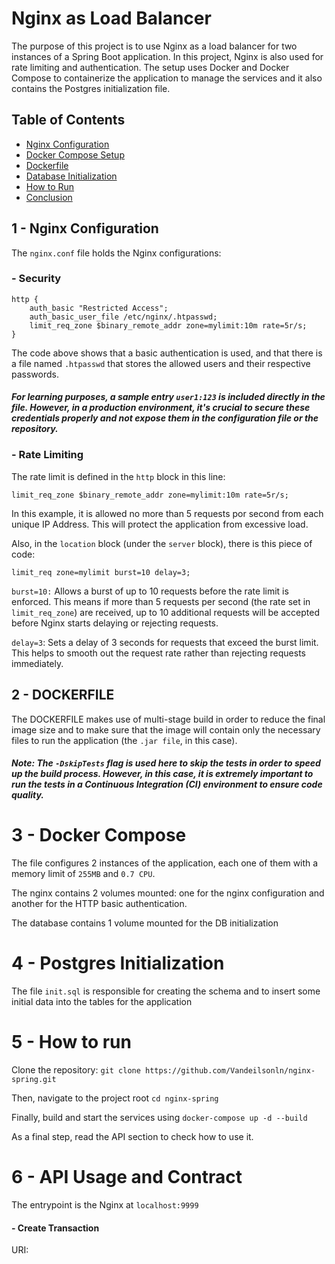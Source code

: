 # Nginx as Load Balancer

The purpose of this project is to use Nginx as a load balancer for two instances of a Spring Boot application.
In this project, Nginx is also used for rate limiting and authentication.
The setup uses Docker and Docker Compose to containerize the application to manage the services
and it also contains the Postgres initialization file.

## Table of Contents
- [Nginx Configuration](#nginx-configuration)
- [Docker Compose Setup](#docker-compose-setup)
- [Dockerfile](#dockerfile)
- [Database Initialization](#database-initialization)
- [How to Run](#how-to-run)
- [Conclusion](#conclusion)

## 1 -  Nginx Configuration
The `nginx.conf` file holds the Nginx configurations:

###  - Security
```nginx
http {
    auth_basic "Restricted Access";
    auth_basic_user_file /etc/nginx/.htpasswd;
    limit_req_zone $binary_remote_addr zone=mylimit:10m rate=5r/s;
}
```
The code above shows that a basic authentication is used, and that there is a file named `.htpasswd` that stores the allowed users and their respective passwords.
#### *For learning purposes, a sample entry `user1:123` is included directly in the file. However, in a production environment, it's crucial to secure these credentials properly and not expose them in the configuration file or the repository.*

### - Rate Limiting
The rate limit is defined in the `http` block in this line:
```nginx
limit_req_zone $binary_remote_addr zone=mylimit:10m rate=5r/s;
```
In this example, it is allowed no more than 5 requests por second from each unique IP Address. This will protect the application from excessive load.

Also, in the `location` block (under the `server` block), there is this piece of code:
```nginx
limit_req zone=mylimit burst=10 delay=3;
```
`burst=10:` Allows a burst of up to 10 requests before the rate limit is enforced. This means if more than 5 requests per second (the rate set in `limit_req_zone`) are received, up to 10 additional requests will be accepted before Nginx starts delaying or rejecting requests.

`delay=3`: Sets a delay of 3 seconds for requests that exceed the burst limit. This helps to smooth out the request rate rather than rejecting requests immediately.

## 2 - DOCKERFILE
The DOCKERFILE makes use of multi-stage build in order to reduce the final image size and to make sure
that the image will contain only the necessary files to run the application (the `.jar file`, in this case).

#### *Note: The `-DskipTests` flag is used here to skip the tests in order to speed up the build process. However, in this case, it is extremely important to run the tests in a Continuous Integration (CI) environment to ensure code quality.*

# 3 - Docker Compose
The file configures 2 instances of the application, each one of them with a memory limit of `255MB` and `0.7 CPU`.

The nginx contains 2 volumes mounted: one for the nginx configuration and another for the HTTP basic authentication.

The database contains 1 volume mounted for the DB initialization

# 4 - Postgres Initialization
The file `init.sql` is responsible for creating the schema and to insert some initial data into the tables for the application

# 5 - How to run
Clone the repository: `git clone https://github.com/Vandeilsonln/nginx-spring.git`

Then, navigate to the project root `cd nginx-spring`

Finally, build and start the services using `docker-compose up -d --build`

As a final step, read the API section to check how to use it.

# 6 - API Usage and Contract
The entrypoint is the Nginx at `localhost:9999`

#### - Create Transaction
URI: 